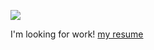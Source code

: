 <p >
  <img  src="https://i.imgur.com/O3im7kI.png"/>
</p>

I'm looking for work! [my resume](https://github.com/mustafa-ozturk/mozturk.dev#readme)
